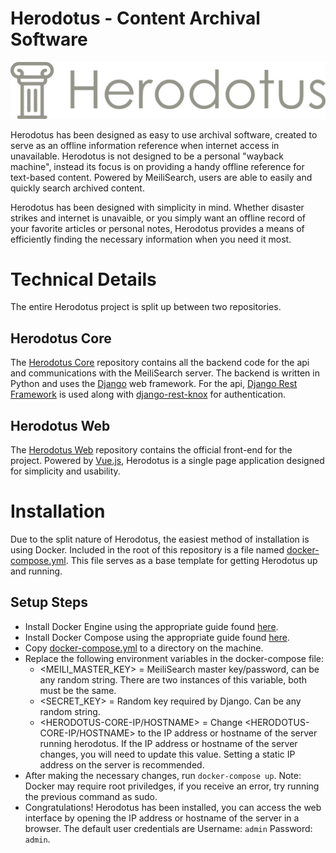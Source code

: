 # Herodotus - Content Archival Software
![Herodotus](https://github.com/alaskanpuffin/herodotus-web/raw/master/src/assets/logo.png)

Herodotus has been designed as easy to use archival software, created to serve as an offline information reference when internet access in unavailable. Herodotus is not designed to be a personal "wayback machine", instead its focus is on providing a handy offline reference for text-based content. Powered by MeiliSearch, users are able to easily and quickly search archived content.

Herodotus has been designed with simplicity in mind. Whether disaster strikes and internet is unavaible, or you simply want an offline record of your favorite articles or personal notes, Herodotus provides a means of efficiently finding the necessary information when you need it most.

# Technical Details
The entire Herodotus project is split up between two repositories.
## Herodotus Core
The [Herodotus Core](https://github.com/alaskanpuffin/herodotus-core) repository contains all the backend code for the api and communications with the MeiliSearch server. The backend is written in Python and uses the [Django](https://www.djangoproject.com/) web framework. For the api, [Django Rest Framework](https://www.django-rest-framework.org/) is used along with [django-rest-knox](https://github.com/James1345/django-rest-knox) for authentication.

## Herodotus Web
The [Herodotus Web](https://github.com/alaskanpuffin/herodotus-web) repository contains the official front-end for the project. Powered by [Vue.js](https://vuejs.org/), Herodotus is a single page application designed for simplicity and usability. 

# Installation
Due to the split nature of Herodotus, the easiest method of installation is using Docker. Included in the root of this repository is a file named [docker-compose.yml](https://github.com/alaskanpuffin/herodotus-core/blob/master/docker-compose.yml). This file serves as a base template for getting Herodotus up and running.

## Setup Steps
- Install Docker Engine using the appropriate guide found [here](https://docs.docker.com/engine/install/).
- Install Docker Compose using the appropriate guide found [here](https://docs.docker.com/compose/install/).
- Copy [docker-compose.yml](https://github.com/alaskanpuffin/herodotus-core/blob/master/docker-compose.yml) to a directory on the machine.
- Replace the following environment variables in the docker-compose file:
  - <MEILI_MASTER_KEY> = MeiliSearch master key/password, can be any random string. There are two instances of this variable, both must be the same.
  - <SECRET_KEY> = Random key required by Django. Can be any random string.
  - <HERODOTUS-CORE-IP/HOSTNAME> = Change <HERODOTUS-CORE-IP/HOSTNAME> to the IP address or hostname of the server running herodotus. If the IP address or hostname of the server changes, you will need to update this value. Setting a static IP address on the server is recommended.
- After making the necessary changes, run `docker-compose up`. Note: Docker may require root priviledges, if you receive an error, try running the previous command as sudo. 
- Congratulations! Herodotus has been installed, you can access the web interface by opening the IP address or hostname of the server in a browser. The default user credentials are Username: `admin` Password: `admin`.
